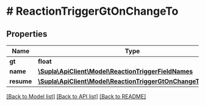 # # ReactionTriggerGtOnChangeTo

## Properties

Name | Type | Description | Notes
------------ | ------------- | ------------- | -------------
**gt** | **float** |  |
**name** | [**\Supla\ApiClient\Model\ReactionTriggerFieldNames**](ReactionTriggerFieldNames.md) |  | [optional]
**resume** | [**\Supla\ApiClient\Model\ReactionTriggerGtOnChangeToResume**](ReactionTriggerGtOnChangeToResume.md) |  | [optional]

[[Back to Model list]](../../README.md#models) [[Back to API list]](../../README.md#endpoints) [[Back to README]](../../README.md)
